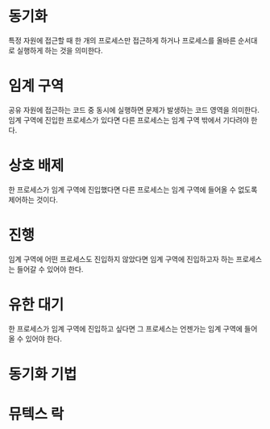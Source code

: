 # 동기화

특정 자원에 접근할 때 한 개의 프로세스만 접근하게 하거나 프로세스를 올바른 순서대로 실행하게 하는 것을 의미한다.

# 임계 구역

공유 자원에 접근하는 코드 중 동시에 실행하면 문제가 발생하는 코드 영역을 의미한다.
임계 구역에 진입한 프로세스가 있다면 다른 프로세스는 임계 구역 밖에서 기다려야 한다.

# 상호 배제

한 프로세스가 임계 구역에 진입했다면 다른 프로세스는 임계 구역에 들어올 수 없도록 제어하는 것이다.

# 진행

임계 구역에 어떤 프로세스도 진입하지 않았다면 임계 구역에 진입하고자 하는 프로세스는 들어갈 수 있어야 한다.

# 유한 대기

한 프로세스가 임계 구역에 진입하고 싶다면 그 프로세스는 언젠가는 임계 구역에 들어올 수 있어야 한다.

# 동기화 기법

# 뮤텍스 락
